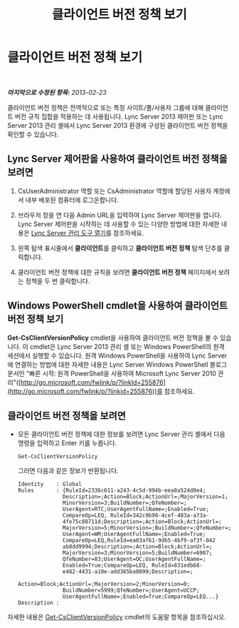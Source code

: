 ﻿---
title: 클라이언트 버전 정책 보기
TOCTitle: 클라이언트 버전 정책 보기
ms:assetid: 6cd9a897-c694-4d6a-8259-2d3c01fce275
ms:mtpsurl: https://technet.microsoft.com/ko-kr/library/JJ898479(v=OCS.15)
ms:contentKeyID: 52056891
ms.date: 08/24/2015
mtps_version: v=OCS.15
ms.translationtype: HT
---

# 클라이언트 버전 정책 보기

 

_**마지막으로 수정된 항목:** 2013-02-23_

클라이언트 버전 정책은 전역적으로 또는 특정 사이트/풀/사용자 그룹에 대해 클라이언트 버전 규칙 집합을 적용하는 데 사용됩니다. Lync Server 2013 제어판 또는 Lync Server 2013 관리 셸에서 Lync Server 2013 환경에 구성된 클라이언트 버전 정책을 확인할 수 있습니다.

## Lync Server 제어판을 사용하여 클라이언트 버전 정책을 보려면

1.  CsUserAdministrator 역할 또는 CsAdministrator 역할에 할당된 사용자 계정에서 내부 배포된 컴퓨터에 로그온합니다.

2.  브라우저 창을 연 다음 Admin URL을 입력하여 Lync Server 제어판을 엽니다. Lync Server 제어판을 시작하는 데 사용할 수 있는 다양한 방법에 대한 자세한 내용은 [Lync Server 관리 도구 열기](lync-server-2013-open-lync-server-administrative-tools.md)를 참조하세요.

3.  왼쪽 탐색 표시줄에서 **클라이언트**를 클릭하고 **클라이언트 버전 정책** 탐색 단추를 클릭합니다.

4.  클라이언트 버전 정책에 대한 규칙을 보려면 **클라이언트 버전 정책** 페이지에서 보려는 정책을 두 번 클릭합니다.

## Windows PowerShell cmdlet을 사용하여 클라이언트 버전 정책 보기

**Get-CsClientVersionPolicy** cmdlet을 사용하여 클라이언트 버전 정책을 볼 수 있습니다. 이 cmdlet은 Lync Server 2013 관리 셸 또는 Windows PowerShell의 원격 세션에서 실행할 수 있습니다. 원격 Windows PowerShell을 사용하여 Lync Server에 연결하는 방법에 대한 자세한 내용은 Lync Server Windows PowerShell 블로그 문서인 "빠른 시작: 원격 PowerShell을 사용하여 Microsoft Lync Server 2010 관리"([http://go.microsoft.com/fwlink/p/?linkId=255876](http://go.microsoft.com/fwlink/p/?linkid=255876))를 참조하세요.

## 클라이언트 버전 정책을 보려면

  - 모든 클라이언트 버전 정책에 대한 정보를 보려면 Lync Server 관리 셸에서 다음 명령을 입력하고 Enter 키를 누릅니다.
    
        Get-CsClientVersionPolicy
    
    그러면 다음과 같은 정보가 반환됩니다.
    
        Identity    : Global
        Rules       : {RuleId=2336c611-a243-4c5d-994b-eea8a524d0e4;
                      Description=;Action=Block;ActionUrl=;MajorVersion=1;
                      MinorVersion=3;BuildNumber=;QfeNumber=;
                      UserAgent=RTC;UserAgentFullName=;Enabled=True;
                      CompareOp=LEQ, RuleId=342c9b90-4cef-483a-a73a-
                      4fe75c88711d;Description=;Action=Block;ActionUrl=;
                      MajorVersion=5;MinorVersion=;BuildNumber=;QfeNumber=;
                      UserAgent=WM;UserAgentFullName=;Enabled=True;
                      CompareOp=LEQ,RuleId=ea03af61-9db5-4bf9-af3f-042
                      ab8dd9994;Description=;Action=Block;ActionUrl=;
                      MajorVersion=3;MinorVersion=5;BuildNumber=6907;
                      QfeNumber=83;UserAgent=OC;UserAgentFullName=;
                      Enabled=True;CompareOp=LEQ, RuleId=831edb68-
                      e482-4431-a10e-add365ba8099;Description=;
                      Action=Block;ActionUrl=;MajorVersion=2;MinorVersion=0;
                      BuildNumber=5999;QfeNumber=;UserAgent=UCCP;
                      UserAgentFullName=;Enabled=True;CompareOp=LEQ...}
        Description :

자세한 내용은 [Get-CsClientVersionPolicy](https://docs.microsoft.com/en-us/powershell/module/skype/Get-CsClientVersionPolicy) cmdlet의 도움말 항목을 참조하십시오.

